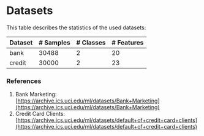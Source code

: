 # Datasets
This table describes the statistics of the used datasets:

|Dataset   |    # Samples  |       # Classes |       # Features|
|-----------|--------|-------|--------|
bank        |  30488     |       2        |       20
credit     |   30000     |       2     |          23


### References
1. Bank Marketing: [https://archive.ics.uci.edu/ml/datasets/Bank+Marketing](https://archive.ics.uci.edu/ml/datasets/Bank+Marketing)
2. Credit Card Clients: [https://archive.ics.uci.edu/ml/datasets/default+of+credit+card+clients](https://archive.ics.uci.edu/ml/datasets/default+of+credit+card+clients)
